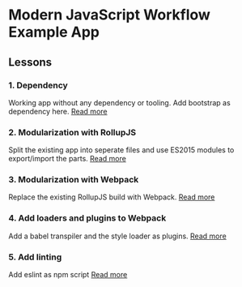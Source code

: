 # Modern JavaScript Workflow Example App

## Lessons

### 1. Dependency
Working app without any dependency or tooling. Add bootstrap as dependency here.
[Read more](1-dependency/Readme.md)

### 2. Modularization with RollupJS
Split the existing app into seperate files and use ES2015 modules to export/import the parts.
[Read more](2-modularization-rollup/Readme.md)

### 3. Modularization with Webpack
Replace the existing RollupJS build with Webpack.
[Read more](3-modularization-webpack/Readme.md)

### 4. Add loaders and plugins to Webpack
Add a babel transpiler and the style loader as plugins.
[Read more](4-modularization-webpack-loaders/Readme.md)

### 5. Add linting
Add eslint as npm script
[Read more](5-linting/Readme.md)